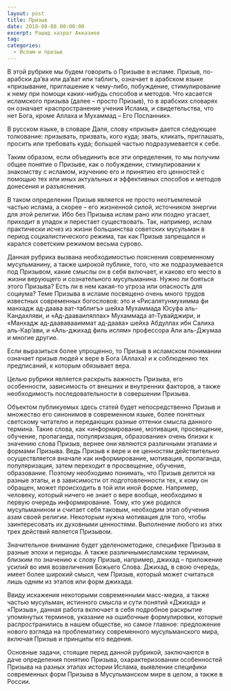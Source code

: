 ```yaml
---
layout: post
title: Призыв
date: 2018-08-08 00:00:00
excerpt: Рашид хазрат Акказиев
tag:
categories:
  - Ислам и призыв
---
```


В этой рубрике мы будем говорить о Призыве в исламе. Призыв, по-арабски да’ва или да’ват или таблигъ, означает в арабском языке &laquo;призывание, приглашение к чему-либо, побуждение, стимулирование к нему при помощи каких-нибудь способов и методов. Что касается исламского призыва (далее – просто Призыв), то в арабских словарях он означает &laquo;распространение учения Ислама, и свидетельства, что нет Бога, кроме Аллаха и Мухаммад – Его Посланник&raquo;.

В русском языке, в словаре Даля, слову &laquo;призыв&raquo; дается следующее толкование: призывать, призвать, кого куда; звать, кликать, приглашать, просить или требовать куда; большей частью подразумевается к себе.

Таким образом, если объединить все эти определения, то мы получим общее понятие о Призыве, как о побуждении, стимулировании к знакомству с исламом, изучению его и принятию его ценностей с помощью тех или иных актуальных и эффективных способов и методов донесения и разъяснения.

В таком определении Призыв является не просто неотъемлемой частью ислама, а скорее – его жизненной силой, источником энергии для этой религии. Ибо без Призыва ислам рано или поздно угасает, приходит в упадок и перестает существовать. Так, например, ислам практически исчез из жизни большинства советских мусульман в период социалистического режима, так как Призыв запрещался и карался советским режимом весьма сурово.

Данная рубрика вызвана необходимостью пояснения современному мусульманину, а также широкой публике, того, что же подразумевается под Призывом, какие смыслы он в себя включает, и каково его место в жизни верующего и сознательного мусульманина. Нужно ли бояться этого Призыва? Есть ли в нем какая-то угроза или опасность для социума? Теме Призыва в исламе посвящено очень много трудов известных современных богословов: это и &laquo;Рисалятунмухимма фи манхадж ад-даава ват-таблигъ&raquo; шейха Мухаммада Юсуфа аль-Кандахляви, и &laquo;Ад-дааваиляллах&raquo; Мухаммада ат-Тувайджири, и &laquo;Манхадж ад-даававааиммат ад-даава&raquo; шейха Абдуллах ибн Салиха аль-Кар’ави, и &laquo;Аль-джихад филь ислям&raquo; профессора Али аль-Джумаа и многие другие.

Если выразиться более упрощенно, то Призыв в исламском понимании означает призыв людей к вере в Бога (Аллаха) и к соблюдению тех предписаний, к которым обязывает вера.

Целью рубрики является раскрыть важность Призыва, его особенности, зависимость от внешних и внутренних факторов, а также необходимость последовательности в совершении Призыва.

Объектом публикуемых здесь статей будет непосредственно Призыв и множество его синонимов в современном языке, более понятных светскому читателю и передающих разные оттенки смысла данного термина. Такие слова, как &laquo;информирование, мотивация, просвещение, обучение, пропаганда, популяризация, образование&raquo; очень близки к значению слова Призыв, вернее они являются различными этапами и формами Призыва. Ведь Призыв к вере и ее ценностям действительно осуществляется вначале как информирование, мотивация, пропаганда, популяризация, затем переходит в просвещение, обучение, образование. Поэтому необходимо понимать, что Призыв делится на разные этапы, и в зависимости от подготовленности тех, к кому он обращен, может происходить в той или иной форме. Например, человеку, который ничего не знает о вере вообще, необходимо в первую очередь информирование. Тому, кто уже родился мусульманином и считает себя таковым, необходим этап обучения азам своей религии. Некоторым нужна мотивация для того, чтобы заинтересовать их духовными ценностями. Выполнение любого из этих трех действий является Призывом.

Значительное внимание будет уделенометодике, специфике Призыва в разные эпохи и периоды. А также различнымисламским терминам, близким по значению к слову Призыв, например, джихад – приложение усилий во имя возвеличения Божьего Слова. Джихад, в свою очередь, имеет более широкий смысл, чем Призыв, который может считаться лишь одним из этапов или форм джихада.

Ввиду искажения некоторыми современными масс-медиа, а также частью мусульман, истинного смысла и сути понятий &laquo;Джихад&raquo; и &laquo;Призыв&raquo;, данная работа включает в себя подробное раскрытие упомянутых терминов, указание на ошибочные формулировки, которые распространились в нашем обществе, но самое главное: предложение нового взгляда на проблематику современного мусульманского мира, включая Призыв и принципы его ведения.

Основные задачи, стоящие перед данной рубрикой, заключаются в даче определения понятию Призыва, охарактеризовании особенностей Призыва на разных этапах истории Ислама, выявлении специфики современных форм Призыва в Мусульманском мире в целом, а также в России.